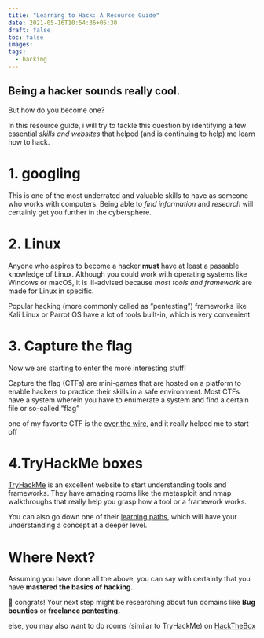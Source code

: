 ```yaml
---
title: "Learning to Hack: A Resource Guide"
date: 2021-05-16T10:54:36+05:30
draft: false
toc: false
images:
tags: 
  - hacking
---
```


## **Being a hacker sounds really cool.**
But how do you become one?

In this resource guide, i will try to tackle this question by identifying a few essential *skills and websites* that helped (and is continuing to help) me learn how to hack.

# 1. googling
This is one of the most underrated and valuable skills to have as someone who works with computers. Being able to *find information* and *research* will certainly get you further in the cybersphere.

# 2. Linux
Anyone who aspires to become a hacker **must** have at least a passable knowledge of Linux. Although you could work with operating systems like Windows or macOS, it is ill-advised because *most tools and framework* are made for Linux in specific.

Popular hacking (more commonly called as “pentesting”) frameworks like Kali Linux or Parrot OS have a lot of tools built-in, which is very convenient

# 3. Capture the flag 
Now we are starting to enter the more interesting stuff!

Capture the flag (CTFs) are mini-games that are hosted on a platform to enable hackers to practice their skills in a safe environment.
Most CTFs have a system wherein you have to enumerate a system and find a certain file or so-called “flag”

one of my favorite CTF is the [over the wire](https://overthewire.org/wargames/), and it really helped me to start off

# 4.TryHackMe boxes
[TryHackMe](https://tryhackme.com/) is an excellent website to start understanding tools and frameworks. 
They have amazing rooms like the metasploit and nmap walkthroughs that really help you grasp how a tool or a framework works.

You can also go down one of their [learning paths](https://tryhackme.com/paths), which will have your understanding a concept at a deeper level.
# Where Next?
Assuming you have done all the above, you can say with certainty that you have **mastered the basics of hacking.** 



:confetti_ball: congrats!
Your next step might be researching about fun domains like **Bug bounties** or **freelance pentesting.**

else, you may also want to do rooms (similar to TryHackMe) on [HackTheBox](https://app.hackthebox.eu/)

